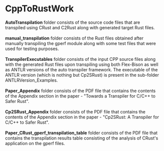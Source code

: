 # CppToRustWork

**AutoTranspilation** folder consists of the source code files that are transpiled using CRust and C2Rust along with generated target Rust files. <br><br>
**manual_transpilation** folder consists of the Rust files obtained after manually transpiling the gperf module along with some test files that were used for testing purposes. <br><br>
**TranspilerExecutables** folder consists of the input CPP source files along with the generated Rust files upon transpiling using both Flex-Bison as well as ANTLR versions of the auto transpiler framework. The executable of the ANTLR version (which is nothing but Cp2SRust) is present in the sub-folder ANTLRVersion_Examples.<br><br> 
**Paper_Appendix** folder consists of the PDF file that contains the contents of the Appendix section in the paper - "Towards a Transpiler for C/C++ to Safer Rust". <br><br>
**Cp2SRust_Appendix** folder consists of the PDF file that contains the contents of the Appendix section in the paper - "Cp2SRust: A Transpiler for C/C++ to Safer Rust". <br><br>
**Paper_CRust_gperf_transpilation_table** folder consists of the PDF file that contains the transpilation results table consisting of the analysis of CRust's application on the gperf files.
